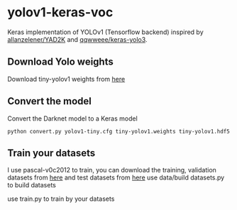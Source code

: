 # yolov1-keras-voc

Keras implementation of YOLOv1 (Tensorflow backend) inspired by [allanzelener/YAD2K](https://github.com/allanzelener/YAD2K) and [qqwweee/keras-yolo3](https://github.com/qqwweee/keras-yolo3).


## Download Yolo weights
Download tiny-yolov1 weights from [here](https://pjreddie.com/darknet/yolov1/)


## Convert the model
Convert the Darknet model to a Keras model
```
python convert.py yolov1-tiny.cfg tiny-yolov1.weights tiny-yolov1.hdf5
```

## Train your datasets
I use pascal-v0c2012 to train, you can download the training, validation datasets from [here](http://host.robots.ox.ac.uk/pascal/VOC/voc2012/VOCtrainval_11-May-2012.tar) and test datasets from [here](http://host.robots.ox.ac.uk/pascal/VOC/voc2012/VOCtest_11-May-2012.tar)
use data/build datasets.py to build datasets

use train.py to train by your datasets
